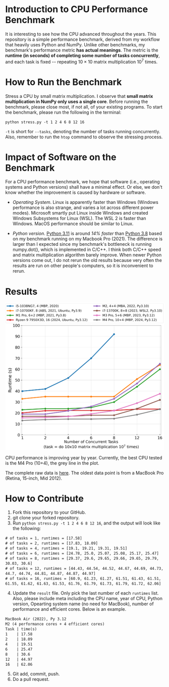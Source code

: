# Introduction to CPU Performance Benchmark
It is interesting to see how the CPU advanced throughout the years. This repository is a simple performance benchmark, derived from my workflow that heavily uses Python and NumPy. 
Unlike other benchmarks, my benchmark's performance metric **has actual meanings**. The metric is the **runtime (in seconds) of completing some number of tasks concurrently**, and each task is fixed -- repeating $10\times10$ matrix multiplication $10^7$ times.

# How to Run the Benchmark
Stress a CPU by small matrix multiplication. I observe that **small matrix multiplication in NumPy only uses a single core**. Before running the benchmark, please close most, if not all, of your existing programs. To start the benchmark, please run the following in the terminal:
```
python stress.py -t 1 2 4 6 8 12 16
```
`-t` is short for `--tasks`, denoting the number of tasks running concurrently. Also, remember to run the `htop` command to observe the stressing process.

# Impact of Software on the Benchmark
For a CPU performance benchmark, we hope that software (i.e., operating systems and Python versions) shall have a minimal effect. Or else, we don't know whether the improvement is caused by hardware or software.
- *Operating System*. Linux is apparently faster than Windows (Windows performance is also strange, and varies a lot across different power modes). 
Microsoft smartly put Linux inside Windows and created Windows Subsystems for Linux (WSL). 
The WSL 2 is faster than Windows. MacOS performance should be similar to Linux.

- *Python version*. [Python 3.11](https://github.com/caitaozhan/stress/blob/8a399b5a8d62d5beee7fbc3dcf75bed97d2c805b/results#L214) is around *14% faster* than [Python 3.8](https://github.com/caitaozhan/stress/blob/8a399b5a8d62d5beee7fbc3dcf75bed97d2c805b/results#L203) based on my benchmark running on my Macbook Pro (2021).
The difference is larger than I expected since my benchmark's bottleneck is running numpy.dot(), which is implemented in C/C++. I think both C/C++ speed and matrix multiplication algorithm barely improve. 
When newer Python versions come out, I do not rerun the old results because very often the results are run on other people's computers, so it is inconvenient to rerun. 

# Results

<p align="center">
  <picture>
   <img src="cpu_perf.png" width="700" class="center">
  </picture>
</p>

CPU performance is improving year by year. Currently, the best CPU tested is the M4 Pro (10+4), the grey line in the plot.

The complete raw data is [here](results). The oldest data point is from a MacBook Pro (Retina, 15-inch, Mid 2012).

# How to Contribute

1. Fork this repository to your GitHub.
2. git clone your forked repository.
3. Run `python stress.py -t 1 2 4 6 8 12 16`, and the output will look like the following:
```
# of tasks = 1, runtimes = [17.58]
# of tasks = 2, runtimes = [17.83, 18.09]
# of tasks = 4, runtimes = [19.1, 19.21, 19.31, 19.51]
# of tasks = 6, runtimes = [24.78, 25.0, 25.07, 25.08, 25.17, 25.47]
# of tasks = 8, runtimes = [29.37, 29.6, 29.65, 29.66, 29.65, 29.79, 30.03, 30.6]
# of tasks = 12, runtimes = [44.43, 44.54, 44.52, 44.67, 44.69, 44.73, 44.7, 44.74, 44.81, 44.87, 44.87, 44.97]
# of tasks = 16, runtimes = [60.9, 61.23, 61.27, 61.51, 61.43, 61.51, 61.55, 61.62, 61.63, 61.53, 61.76, 61.79, 61.73, 61.79, 61.72, 62.06]
```
4. Update the `result` file. Only pick the last number of each `runtimes` list. Also, please include meta including the CPU name, year of CPU, Python version, Opearting system name (no need for MacBook), number of performance and efficient cores. Below is an example.
```
MacBook Air (2022), Py 3.12
M2 (4 performance cores + 4 efficient cores)
Task | time(s)
1    | 17.58
2    | 18.09
4    | 19.51
6    | 25.47
8    | 30.6
12   | 44.97
16   | 62.06
```
5. Git add, commit, push.
6. Do a pull request.